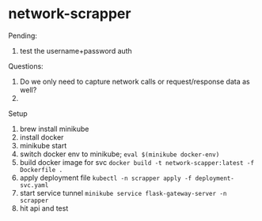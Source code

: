 # network-scrapper

Pending:
1. test the username+password auth

Questions:
1. Do we only need to capture network calls or request/response data as well?
2. 


Setup
1. brew install minikube
2. install docker
3. minikube start
4. switch docker env to minikube; `eval $(minikube docker-env)`
5. build docker image for svc `docker build -t network-scapper:latest -f Dockerfile .`
6. apply deployment file `kubectl -n scrapper apply -f deployment-svc.yaml` 
7. start service tunnel `minikube service flask-gateway-server -n scrapper`
8. hit api and test